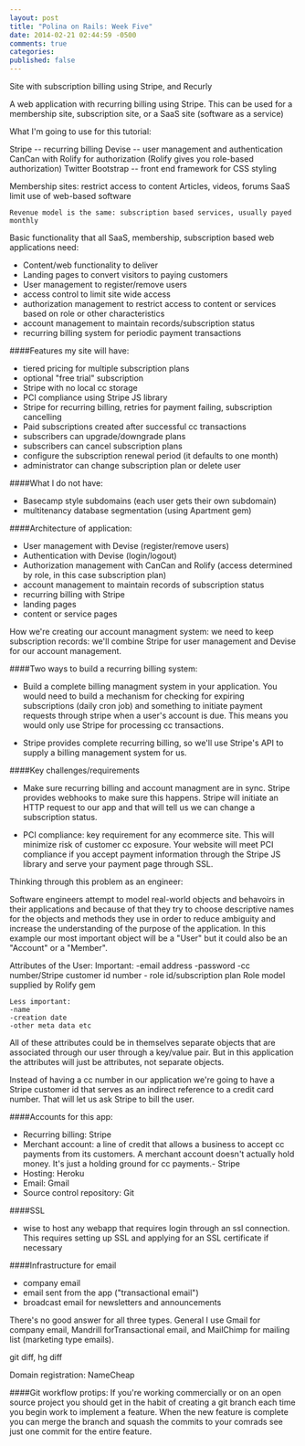 ```yaml
---
layout: post
title: "Polina on Rails: Week Five"
date: 2014-02-21 02:44:59 -0500
comments: true
categories: 
published: false
---
```


Site with subscription billing using Stripe, and Recurly

A web application with recurring billing using Stripe. This can be used for a membership site, subscription site, or a SaaS site (software as a service)

What I'm going to use for this tutorial:

Stripe -- recurring billing
Devise -- user management and authentication
CanCan with Rolify for authorization (Rolify gives you role-based authorization)
Twitter Bootstrap -- front end framework for CSS styling

Membership sites: restrict access to content
	Articles, videos, forums
SaaS limit use of web-based software

	Revenue model is the same: subscription based services, usually payed monthly

Basic functionality that all SaaS, membership, subscription based web applications need:

* Content/web functionality to deliver
* Landing pages to convert visitors to paying customers
* User management to register/remove users
* access control to limit site wide access
* authorization management to restrict access to content or services based on role or other characteristics
* account management to maintain records/subscription status
* recurring billing system for periodic payment transactions

####Features my site will have:

* tiered pricing for multiple subscription plans
* optional "free trial" subscription
* Stripe with no local cc storage
* PCI compliance using Stripe JS library
* Stripe for recurring billing, retries for payment failing, subscription cancelling
* Paid subscriptions created after successful cc transactions
* subscribers can upgrade/downgrade plans
* subscribers can cancel subscription plans
* configure the subscription renewal period (it defaults to one month)
* administrator can change subscription plan or delete user

####What I do not have:
* Basecamp style subdomains (each user gets their own subdomain)
* multitenancy database segmentation (using Apartment gem)

####Architecture of application:

* User management with Devise (register/remove users)
* Authentication with Devise (login/logout)
* Authorization management with CanCan and Rolify (access determined by role, in this case subscription plan)
* account management to maintain records of subscription status
* recurring billing with Stripe
* landing pages
* content or service pages

How we're creating our account managment system: we need to keep subscription records: we'll combine Stripe for user management and Devise for our account management. 

####Two ways to build a recurring billing system:
* Build a complete billing managment system in your application. You would need to build a mechanism for checking for expiring subscriptions (daily cron job) and something to initiate payment requests through stripe when a user's account is due. This means you would only use Stripe for processing cc transactions.

* Stripe provides complete recurring billing, so we'll use Stripe's API to supply a billing management system for us. 

####Key challenges/requirements

* Make sure recurring billing and account managment are in sync. Stripe provides webhooks to make sure this happens. Stripe will initiate an HTTP request to our app and that will tell us we can change a subscription status.

* PCI compliance: key requirement for any ecommerce site. This will minimize risk of customer cc exposure. Your website will meet PCI compliance if you accept payment information through the Stripe JS library and serve your payment page through SSL.

Thinking through this problem as an engineer:

Software engineers attempt to model real-world objects and behavoirs in their applications and because of that they try to choose descriptive names for the objects and methods they use in order to reduce ambiguity and increase the understanding of the purpose of the application. In this example our most important object will be a "User" but it could also be an "Account" or a "Member". 

Attributes of the User:
	Important:
	-email address
	-password
	-cc number/Stripe customer id number
	- role id/subscription plan
		Role model supplied by Rolify gem

	Less important:
	-name
	-creation date
	-other meta data etc

All of these attributes could be in themselves separate objects that are associated through our user through a key/value pair. But in this application the attributes will just be attributes, not separate objects. 

Instead of having a cc number in our application we're going to have a Stripe customer id that serves as an indirect reference to a credit card number. That will let us ask Stripe to bill the user. 

####Accounts for this app:

* Recurring billing: Stripe
* Merchant account: a line of credit that allows a business to accept cc payments from its customers. A merchant account doesn't actually hold money. It's just a holding ground for cc payments.- Stripe 
* Hosting: Heroku 
* Email: Gmail
* Source control repository: Git

####SSL
* wise to host any webapp that requires login through an ssl connection. This requires setting up SSL and applying for an SSL certificate if necessary

####Infrastructure for email
* company email
* email sent from the app ("transactional email")
* broadcast email for newsletters and announcements

There's no good answer for all three types. General I use Gmail for company email, Mandrill forTransactional email, and MailChimp for mailing list (marketing type emails).

git diff, hg diff

Domain registration: NameCheap

####Git workflow protips:
If you're working commercially or on an open source project you should get in the habit of creating a git branch each time you begin work to implement a feature. When the new feature is complete you can merge the branch and squash the commits to your comrads see just one commit for the entire feature. 








